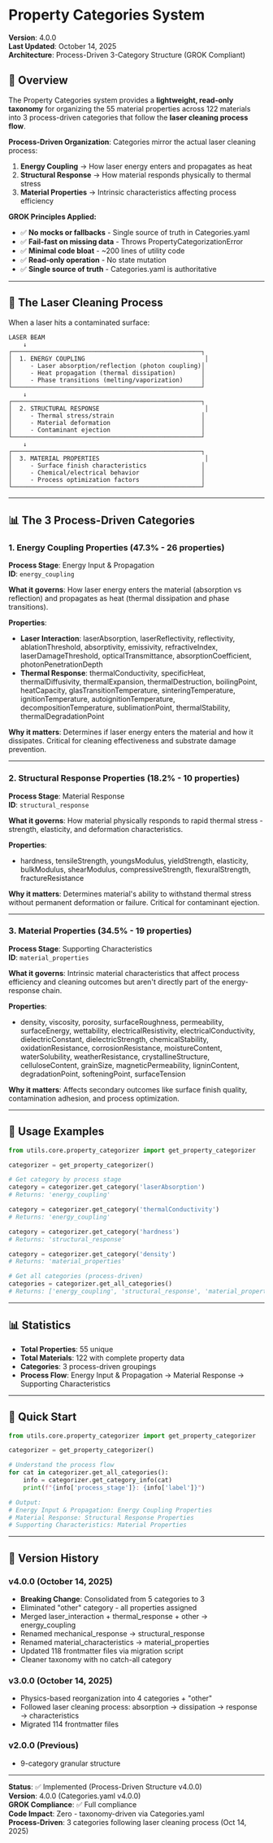 # Property Categories System

**Version**: 4.0.0  
**Last Updated**: October 14, 2025  
**Architecture**: Process-Driven 3-Category Structure (GROK Compliant)

## 🎯 Overview

The Property Categories system provides a **lightweight, read-only taxonomy** for organizing the 55 material properties across 122 materials into 3 process-driven categories that follow the **laser cleaning process flow**.

**Process-Driven Organization**: Categories mirror the actual laser cleaning process:
1. **Energy Coupling** → How laser energy enters and propagates as heat
2. **Structural Response** → How material responds physically to thermal stress  
3. **Material Properties** → Intrinsic characteristics affecting process efficiency

**GROK Principles Applied:**
- ✅ **No mocks or fallbacks** - Single source of truth in Categories.yaml
- ✅ **Fail-fast on missing data** - Throws PropertyCategorizationError
- ✅ **Minimal code bloat** - ~200 lines of utility code
- ✅ **Read-only operation** - No state mutation
- ✅ **Single source of truth** - Categories.yaml is authoritative

---

## 🔬 The Laser Cleaning Process

When a laser hits a contaminated surface:

```
LASER BEAM
    ↓
┌────────────────────────────────────────────────────┐
│  1. ENERGY COUPLING                                 │
│     - Laser absorption/reflection (photon coupling)│
│     - Heat propagation (thermal dissipation)       │
│     - Phase transitions (melting/vaporization)     │
└────────────────────────────────────────────────────┘
    ↓
┌────────────────────────────────────────────────────┐
│  2. STRUCTURAL RESPONSE                             │
│     - Thermal stress/strain                        │
│     - Material deformation                         │
│     - Contaminant ejection                         │
└────────────────────────────────────────────────────┘
    ↓
┌────────────────────────────────────────────────────┐
│  3. MATERIAL PROPERTIES                             │
│     - Surface finish characteristics               │
│     - Chemical/electrical behavior                 │
│     - Process optimization factors                 │
└────────────────────────────────────────────────────┘
```

---

## 📊 The 3 Process-Driven Categories

### 1. **Energy Coupling Properties** (47.3% - 26 properties)

**Process Stage**: Energy Input & Propagation  
**ID**: `energy_coupling`

**What it governs**: How laser energy enters the material (absorption vs reflection) and propagates as heat (thermal dissipation and phase transitions).

**Properties**:
- **Laser Interaction**: laserAbsorption, laserReflectivity, reflectivity, ablationThreshold, absorptivity, emissivity, refractiveIndex, laserDamageThreshold, opticalTransmittance, absorptionCoefficient, photonPenetrationDepth
- **Thermal Response**: thermalConductivity, specificHeat, thermalDiffusivity, thermalExpansion, thermalDestruction, boilingPoint, heatCapacity, glasTransitionTemperature, sinteringTemperature, ignitionTemperature, autoignitionTemperature, decompositionTemperature, sublimationPoint, thermalStability, thermalDegradationPoint

**Why it matters**: Determines if laser energy enters the material and how it dissipates. Critical for cleaning effectiveness and substrate damage prevention.

---

### 2. **Structural Response Properties** (18.2% - 10 properties)

**Process Stage**: Material Response  
**ID**: `structural_response`

**What it governs**: How material physically responds to rapid thermal stress - strength, elasticity, and deformation characteristics.

**Properties**:
- hardness, tensileStrength, youngsModulus, yieldStrength, elasticity, bulkModulus, shearModulus, compressiveStrength, flexuralStrength, fractureResistance

**Why it matters**: Determines material's ability to withstand thermal stress without permanent deformation or failure. Critical for contaminant ejection.

---

### 3. **Material Properties** (34.5% - 19 properties)

**Process Stage**: Supporting Characteristics  
**ID**: `material_properties`

**What it governs**: Intrinsic material characteristics that affect process efficiency and cleaning outcomes but aren't directly part of the energy-response chain.

**Properties**:
- density, viscosity, porosity, surfaceRoughness, permeability, surfaceEnergy, wettability, electricalResistivity, electricalConductivity, dielectricConstant, dielectricStrength, chemicalStability, oxidationResistance, corrosionResistance, moistureContent, waterSolubility, weatherResistance, crystallineStructure, celluloseContent, grainSize, magneticPermeability, ligninContent, degradationPoint, softeningPoint, surfaceTension

**Why it matters**: Affects secondary outcomes like surface finish quality, contamination adhesion, and process optimization.

---

## 🔧 Usage Examples

```python
from utils.core.property_categorizer import get_property_categorizer

categorizer = get_property_categorizer()

# Get category by process stage
category = categorizer.get_category('laserAbsorption')
# Returns: 'energy_coupling'

category = categorizer.get_category('thermalConductivity')
# Returns: 'energy_coupling'

category = categorizer.get_category('hardness')
# Returns: 'structural_response'

category = categorizer.get_category('density')
# Returns: 'material_properties'

# Get all categories (process-driven)
categories = categorizer.get_all_categories()
# Returns: ['energy_coupling', 'structural_response', 'material_properties']
```

---

## 📊 Statistics

- **Total Properties**: 55 unique
- **Total Materials**: 122 with complete property data
- **Categories**: 3 process-driven groupings
- **Process Flow**: Energy Input & Propagation → Material Response → Supporting Characteristics

---

## 🚀 Quick Start

```python
from utils.core.property_categorizer import get_property_categorizer

categorizer = get_property_categorizer()

# Understand the process flow
for cat in categorizer.get_all_categories():
    info = categorizer.get_category_info(cat)
    print(f"{info['process_stage']}: {info['label']}")

# Output:
# Energy Input & Propagation: Energy Coupling Properties
# Material Response: Structural Response Properties
# Supporting Characteristics: Material Properties
```

---

## 📜 Version History

### v4.0.0 (October 14, 2025)
- **Breaking Change**: Consolidated from 5 categories to 3
- Eliminated "other" category - all properties assigned
- Merged laser_interaction + thermal_response + other → energy_coupling
- Renamed mechanical_response → structural_response
- Renamed material_characteristics → material_properties
- Updated 118 frontmatter files via migration script
- Cleaner taxonomy with no catch-all category

### v3.0.0 (October 14, 2025)
- Physics-based reorganization into 4 categories + "other"
- Followed laser cleaning process: absorption → dissipation → response → characteristics
- Migrated 114 frontmatter files

### v2.0.0 (Previous)
- 9-category granular structure

---

**Status**: ✅ Implemented (Process-Driven Structure v4.0.0)  
**Version**: 4.0.0 (Categories.yaml v4.0.0)  
**GROK Compliance**: ✅ Full compliance  
**Code Impact**: Zero - taxonomy-driven via Categories.yaml  
**Process-Driven**: 3 categories following laser cleaning process (Oct 14, 2025)
